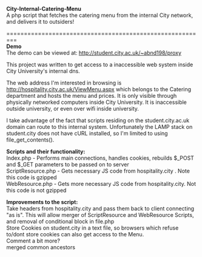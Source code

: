 **City-Internal-Catering-Menu**  
A php script that fetches the catering menu from the internal City network, and delivers it to outsiders!  
  
=========================================================  
**Demo**  
The demo can be viewed at: http://student.city.ac.uk/~abnd198/proxy  

This project was written to get access to a inaccessible web system inside City University's internal dns.  
  
The web address I'm interested in browsing is http://hospitality.city.ac.uk/ViewMenu.aspx which belongs to the Catering department and hosts the menu and prices. It is only visible through physically networked computers inside City University. It is inaccessible outside university, or even over wifi inside university.  
  
I take advantage of the fact that scripts residing on the student.city.ac.uk domain can route to this internal system. Unfortunately the LAMP stack on student.city does not have cURL installed, so I'm limited to using file_get_contents().  
  
**Scripts and their functionality:**  
Index.php - Performs main connections, handles cookies, rebuilds $_POST and $_GET parameters to be passed on to server  
ScriptResource.php - Gets necessary JS code from hospitality.city . Note this code is gzipped  
WebResource.php - Gets more necessary JS code from hospitality.city. Not this code is not gzipped  
  
**Improvements to the script:**  
Take headers from hospitality.city and pass them back to client connecting "as is". This will allow merger of ScriptResource and WebResource Scripts, and removal of conditional block in file.php  
Store Cookies on student.city in a text file, so browsers which refuse to/dont store cookies can also get access to the Menu.  
Comment a bit more?  
merged common ancestors  
